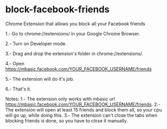 # block-facebook-friends
Chrome Extension that allows you block all your Facebook friends

1.- Go to chrome://extensions/ in your Google Chrome Browser.

2.- Turn on Developer mode.

3.- Drag and drop the extension's folder in chrome://extensions/.

4.- Open https://mbasic.facebook.com/YOUR_FACEBOOK_USERNAME/friends

5.- The extension will do it's job.

6.- That's it.

Notes:
1.- The extension only works with mbasic url https://mbasic.facebook.com/YOUR_FACEBOOK_USERNAME/friends.
2.- The extension will open at least 15 friends and block them all, so your cpu will go up, while doing this.
3.- The extension can't close the tabs when blocking friends is done, so you have to close it manually.
